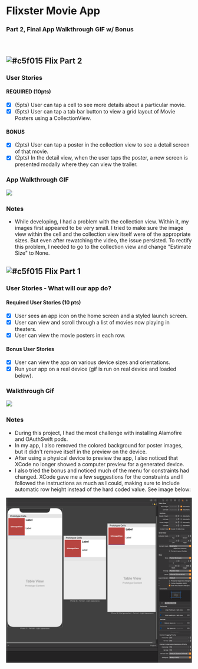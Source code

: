 # Flixster Movie App

### Part 2, Final App Walkthrough GIF w/ Bonus
<img src="" width=250><br>

## ![#c5f015](https://via.placeholder.com/15/c5f015/000000?text=+) Flix Part 2

### User Stories

#### REQUIRED (10pts)
- [x] (5pts) User can tap a cell to see more details about a particular movie.
- [x] (5pts) User can tap a tab bar button to view a grid layout of Movie Posters using a CollectionView.

#### BONUS
- [x] (2pts) User can tap a poster in the collection view to see a detail screen of that movie.
- [x] (2pts) In the detail view, when the user taps the poster, a new screen is presented modally where they can view the trailer.

### App Walkthrough GIF

<img src="https://github.com/curiousjazz77/Flixster/blob/main/FlixsterJazz_Part2.gif" width=250><br>

### Notes
- While developing, I had a problem with the collection view. Within it, my images first appeared to be very small. I tried to make sure the image view within the cell and the collection view itself were of the appropriate sizes. But even after rewatching the video, the issue persisted. To rectify this problem, I needed to go to the collection view and change "Estimate Size" to None.

## ![#c5f015](https://via.placeholder.com/15/c5f015/000000?text=+) Flix Part 1

### User Stories - What will our app do?

#### Required User Stories (10 pts)
- [x] User sees an app icon on the home screen and a styled launch screen.
- [x] User can view and scroll through a list of movies now playing in theaters.
- [x] User can view the movie posters in each row.

#### Bonus User Stories
- [x] User can view the app on various device sizes and orientations.
- [x] Run your app on a real device (gif is run on real device and loaded below).

### Walkthrough Gif

![](FlixsterJazz.gif)

### Notes
- During this project, I had the most challenge with installing Alamofire and OAuthSwift pods. 
- In my app, I also removed the colored background for poster images, but it didn't remove itself in the preview on the device.
- After using a physical device to preview the app, I also noticed that XCode no longer showed a computer preview for a generated device. 
- I also tried the bonus and noticed much of the menu for constraints had changed. XCode gave me a few suggestions for the constraints and I followed the instructions as much as I could, making sure to include automatic row height instead of the hard coded value. See image below:

![](AutoLayoutWorkFlizxster.png)
